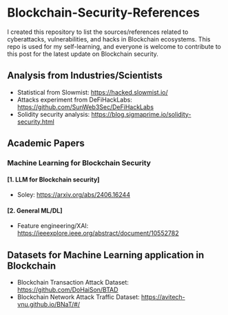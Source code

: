# Blockchain-Security-References
I created this repository to list the sources/references related to cyberattacks, vulnerabilities, and hacks in Blockchain ecosystems. This repo is used for my self-learning, and everyone is welcome to contribute to this post for the latest update on Blockchain security.
## Analysis from Industries/Scientists
- Statistical from Slowmist: https://hacked.slowmist.io/ 
- Attacks experiment from DeFiHackLabs: https://github.com/SunWeb3Sec/DeFiHackLabs
- Solidity security analysis: https://blog.sigmaprime.io/solidity-security.html
## Academic Papers 
### Machine Learning for Blockchain Security
#### [1. LLM for Blockchain security]
- Soley: https://arxiv.org/abs/2406.16244
#### [2. General ML/DL]
- Feature engineering/XAI: https://ieeexplore.ieee.org/abstract/document/10552782

## Datasets for Machine Learning application in Blockchain
- Blockchain Transaction Attack Dataset: https://github.com/DoHaiSon/BTAD
- Blockchain Network Attack Traffic Dataset: https://avitech-vnu.github.io/BNaT/#/
